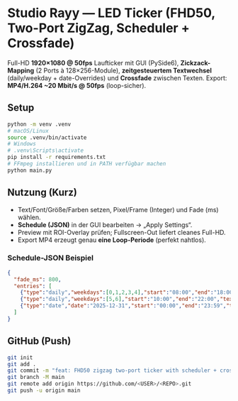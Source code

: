 # Studio Rayy — LED Ticker (FHD50, Two-Port ZigZag, Scheduler + Crossfade)

Full-HD **1920×1080 @ 50fps** Laufticker mit GUI (PySide6), **Zickzack-Mapping** (2 Ports à 128×256-Module),
**zeitgesteuertem Textwechsel** (daily/weekday + date-Overrides) und **Crossfade** zwischen Texten.
Export: **MP4/H.264 ~20 Mbit/s @ 50fps** (loop-sicher).

## Setup
```bash
python -m venv .venv
# macOS/Linux
source .venv/bin/activate
# Windows
# .venv\Scripts\activate
pip install -r requirements.txt
# FFmpeg installieren und in PATH verfügbar machen
python main.py
```

## Nutzung (Kurz)
- Text/Font/Größe/Farben setzen, Pixel/Frame (Integer) und Fade (ms) wählen.
- **Schedule (JSON)** in der GUI bearbeiten → „Apply Settings“.
- Preview mit ROI-Overlay prüfen; Fullscreen-Out liefert cleanes Full-HD.
- Export MP4 erzeugt genau **eine Loop-Periode** (perfekt nahtlos).

### Schedule-JSON Beispiel
```json
{
  "fade_ms": 800,
  "entries": [
    {"type":"daily","weekdays":[0,1,2,3,4],"start":"08:00","end":"18:00","text":"WORKDAY — "},
    {"type":"daily","weekdays":[5,6],"start":"10:00","end":"22:00","text":"WEEKEND — "},
    {"type":"date","date":"2025-12-31","start":"00:00","end":"23:59","text":"NYE SPECIAL — "}
  ]
}
```

## GitHub (Push)
```bash
git init
git add .
git commit -m "feat: FHD50 zigzag two-port ticker with scheduler + crossfade"
git branch -M main
git remote add origin https://github.com/<USER>/<REPO>.git
git push -u origin main
```

